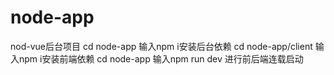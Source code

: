 # node-app
nod-vue后台项目
cd node-app 输入npm i安装后台依赖
cd node-app/client 输入npm i安装前端依赖
cd node-app 输入npm run dev 进行前后端连载启动
